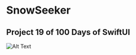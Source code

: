 # SnowSeeker

## Project 19 of 100 Days of SwiftUI

![Alt Text](https://github.com/kodegut/100DaysOfSwiftUI/blob/main/Images/SnowSeeker.gif)
